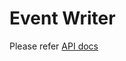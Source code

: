 # Event Writer

Please refer [API docs](./doc/pravega_client_rust/event_stream_writer/struct.EventStreamWriter.html)
